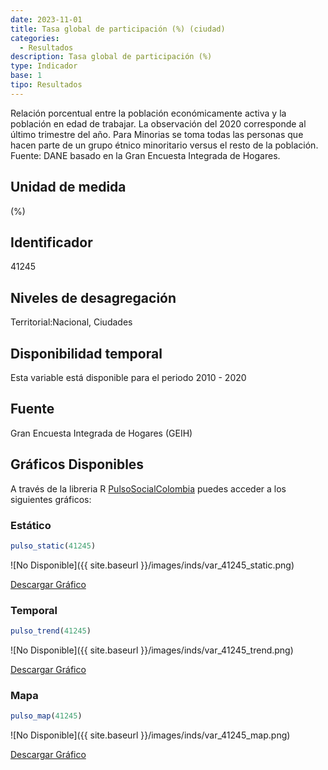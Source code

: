 ```yaml
---
date: 2023-11-01
title: Tasa global de participación (%) (ciudad)
categories:
  - Resultados
description: Tasa global de participación (%)
type: Indicador
base: 1
tipo: Resultados
--- 
```


Relación porcentual entre la población económicamente activa y la población en edad de trabajar. La observación del 2020 corresponde al último trimestre del año. Para Minorias se toma todas las personas que hacen parte de un grupo étnico minoritario versus el resto de la población.
Fuente: DANE basado en la Gran Encuesta Integrada de Hogares.

## Unidad de medida
(%)

## Identificador
41245

## Niveles de desagregación
Territorial:Nacional, Ciudades

## Disponibilidad temporal
Esta variable está disponible para el periodo 2010 - 2020

## Fuente
Gran Encuesta Integrada de Hogares (GEIH)

## Gráficos Disponibles

A través de la libreria R [PulsoSocialColombia](https://github.com/pulsosocialcolombia/PulsoSocialColombia) puedes acceder a los siguientes gráficos:

### Estático

``` R
pulso_static(41245)
```

![No Disponible]({{ site.baseurl }}/images/inds/var_41245_static.png)

<a href='{{ site.baseurl }}/images/inds/var_41245_static.png'>Descargar Gráfico</a>

### Temporal

``` R
pulso_trend(41245)
```

![No Disponible]({{ site.baseurl }}/images/inds/var_41245_trend.png)

<a href='{{ site.baseurl }}/images/inds/var_41245_trend.png'>Descargar Gráfico</a>

### Mapa

``` R
pulso_map(41245)
```

![No Disponible]({{ site.baseurl }}/images/inds/var_41245_map.png)

<a href='{{ site.baseurl }}/images/inds/var_41245_map.png'>Descargar Gráfico</a>